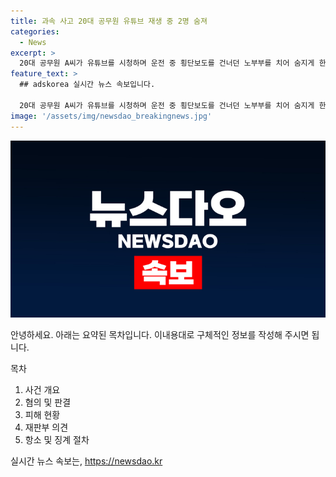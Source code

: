 ```yaml
---
title: 과속 사고 20대 공무원 유튜브 재생 중 2명 숨져
categories:
  - News
excerpt: >
  20대 공무원 A씨가 유튜브를 시청하며 운전 중 횡단보도를 건너던 노부부를 치어 숨지게 한 사건으로 10개월의 실형을 선고받고 법정구속됐다. 사건 당시 A씨는 음주운전 상태는 아니었으며, 유튜브 영상 소리만 청취했다고 주장했다. 하지만 재판부는 피고인의 과실을 중하게 보고 엄한 처벌이 필요하다고 양형 이유를 밝혔다. 현재 A씨에 대한 직위해제와 징계 절차도 진행 중이다. (150자)
feature_text: >
  ## adskorea 실시간 뉴스 속보입니다.

  20대 공무원 A씨가 유튜브를 시청하며 운전 중 횡단보도를 건너던 노부부를 치어 숨지게 한 사건으로 10개월의 실형을 선고받고 법정구속됐다. 사건 당시 A씨는 음주운전 상태는 아니었으며, 유튜브 영상 소리만 청취했다고 주장했다. 하지만 재판부는 피고인의 과실을 중하게 보고 엄한 처벌이 필요하다고 양형 이유를 밝혔다. 현재 A씨에 대한 직위해제와 징계 절차도 진행 중이다. (150자)
image: '/assets/img/newsdao_breakingnews.jpg'
---
```


<p><img src="/assets/img/newsdao_breakingnews.jpg" alt="adskorea 속보" /></p>

<p>안녕하세요. 아래는 요약된 목차입니다. 이내용대로 구체적인 정보를 작성해 주시면 됩니다.</p>

<p>목차</p>

<ol>
<li>사건 개요</li>
<li>혐의 및 판결</li>
<li>피해 현황</li>
<li>재판부 의견</li>
<li>항소 및 징계 절차</li>
</ol>
실시간 뉴스 속보는, <a href="https://newsdao.kr" rel="dofollow">https://newsdao.kr</a>


